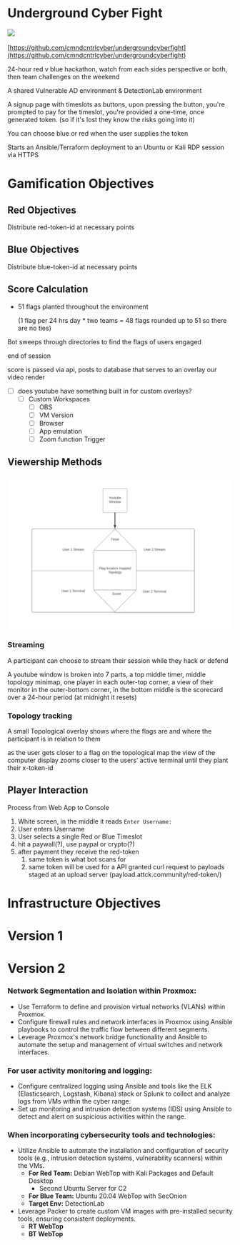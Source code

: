 # Underground Cyber Fight
![](https://www.canva.com/design/DAFsfTkwAEM/_jirTJoIWcJIGL_z9trE2Q/watch?utm_content=DAFsfTkwAEM&utm_campaign=designshare&utm_medium=link&utm_source=publishsharelink)

[https://github.com/cmndcntrlcyber/undergroundcyberfight](https://github.com/cmndcntrlcyber/undergroundcyberfight)

24-hour red v blue hackathon, watch from each sides perspective or both, then team challenges on the weekend

A shared Vulnerable AD environment & DetectionLab environment

A signup page with timeslots as buttons, upon pressing the button, you're prompted to pay for the timeslot, you're provided a one-time, once generated token. (so if it's lost they know the risks going into it)

You can choose blue or red when the user supplies the token

Starts an Ansible/Terraform deployment to an Ubuntu or Kali RDP session via HTTPS

# Gamification Objectives

## Red Objectives

Distribute red-token-id at necessary points

## Blue Objectives

Distribute blue-token-id at necessary points

## Score Calculation

- 51 flags planted throughout the environment
    
    (1 flag per 24 hrs day * two teams = 48 flags rounded up to 51 so there are no ties) 
    

Bot sweeps through directories to find the flags of users engaged

end of session

score is passed via api, posts to database that serves to an overlay our video render 

- [ ]  does youtube have something built in for custom overlays?
    - [ ]  Custom Workspaces
        - [ ]  OBS
        - [ ]  VM Version
        - [ ]  Browser
        - [ ]  App emulation
        - [ ]  Zoom function Trigger

## Viewership Methods

![](https://github.com/cmndcntrlcyber/undergroundcyberfight/blob/main/Untitled.png)


### Streaming

A participant can choose to stream their session while they hack or defend

A youtube window is broken into 7 parts, a top middle timer, middle topology minimap, one player in each outer-top corner, a view of their monitor in the outer-bottom corner, in the bottom middle is the scorecard over a 24-hour period (at midnight it resets)

### Topology tracking

A small Topological overlay shows where the flags are and where the participant is in relation to them

as the user gets closer to a flag on the topological map the view of the computer display zooms closer to the users’ active terminal until they plant their x-token-id

## Player Interaction

Process from Web App to Console

1. White screen, in the middle it reads `Enter Username:` 
2. User enters Username 
3. User selects a single Red or Blue Timeslot 
4. hit a paywall(?), use paypal or crypto(?)
5. after payment they receive the red-token
    1. same token is what bot scans for
    2. same token will be used for a API granted curl request to payloads staged at an upload server (payload.attck.community/red-token/)

# Infrastructure Objectives

# Version 1

# Version 2

### Network Segmentation and Isolation within Proxmox:

- Use Terraform to define and provision virtual networks (VLANs) within Proxmox.
- Configure firewall rules and network interfaces in Proxmox using Ansible playbooks to control the traffic flow between different segments.
- Leverage Proxmox's network bridge functionality and Ansible to automate the setup and management of virtual switches and network interfaces.

### For user activity monitoring and logging:

- Configure centralized logging using Ansible and tools like the ELK (Elasticsearch, Logstash, Kibana) stack or Splunk to collect and analyze logs from VMs within the cyber range.
- Set up monitoring and intrusion detection systems (IDS) using Ansible to detect and alert on suspicious activities within the range.

### When incorporating cybersecurity tools and technologies:

- Utilize Ansible to automate the installation and configuration of security tools (e.g., intrusion detection systems, vulnerability scanners) within the VMs.
    - **For Red Team:** Debian WebTop with Kali Packages and Default Desktop 
        - Second Ubuntu Server for C2
    - **For Blue Team:** Ubuntu 20.04 WebTop with SecOnion
    - **Target Env:** DetectionLab 
- Leverage Packer to create custom VM images with pre-installed security tools, ensuring consistent deployments.
    - **RT WebTop**
    - **BT WebTop**

